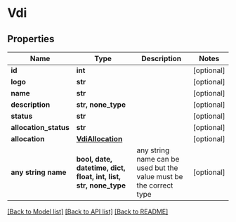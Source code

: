 # Vdi


## Properties
Name | Type | Description | Notes
------------ | ------------- | ------------- | -------------
**id** | **int** |  | [optional] 
**logo** | **str** |  | [optional] 
**name** | **str** |  | [optional] 
**description** | **str, none_type** |  | [optional] 
**status** | **str** |  | [optional] 
**allocation_status** | **str** |  | [optional] 
**allocation** | [**VdiAllocation**](VdiAllocation.md) |  | [optional] 
**any string name** | **bool, date, datetime, dict, float, int, list, str, none_type** | any string name can be used but the value must be the correct type | [optional]

[[Back to Model list]](../README.md#documentation-for-models) [[Back to API list]](../README.md#documentation-for-api-endpoints) [[Back to README]](../README.md)


